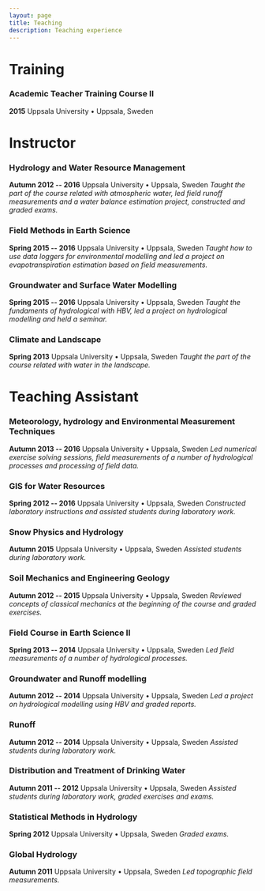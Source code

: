 ```yaml
---
layout: page
title: Teaching
description: Teaching experience
---
```


# Training

### Academic Teacher Training Course II
**2015** Uppsala University • Uppsala, Sweden

<div class="line-separator"></div>

# Instructor

### Hydrology and Water Resource Management
**Autumn 2012 -- 2016** Uppsala University • Uppsala, Sweden
*Taught the part of the course related with atmospheric water, led field runoff measurements and a water balance estimation project, constructed and graded exams.*

### Field Methods in Earth Science
**Spring 2015 -- 2016** Uppsala University • Uppsala, Sweden
*Taught how to use data loggers for environmental modelling and led a project on evapotranspiration estimation based on field measurements.*

### Groundwater and Surface Water Modelling
**Spring 2015 -- 2016** Uppsala University • Uppsala, Sweden
*Taught the fundaments of hydrological with HBV, led a project on hydrological modelling and held a seminar.*

### Climate and Landscape
**Spring 2013** Uppsala University • Uppsala, Sweden
*Taught the part of the course related with water in the landscape.*

<div class="line-separator"></div>

# Teaching Assistant

### Meteorology, hydrology and Environmental Measurement Techniques
**Autumn 2013 -- 2016** Uppsala University • Uppsala, Sweden
*Led numerical exercise solving sessions, field measurements of a number of hydrological processes and processing of field data.*

### GIS for Water Resources
**Spring 2012 -- 2016** Uppsala University • Uppsala, Sweden
*Constructed laboratory instructions and assisted students during laboratory work.*

### Snow Physics and Hydrology
**Autumn 2015** Uppsala University • Uppsala, Sweden
*Assisted students during laboratory work.*

### Soil Mechanics and Engineering Geology
**Autumn 2012 -- 2015** Uppsala University • Uppsala, Sweden
*Reviewed concepts of classical mechanics at the beginning of the course and graded exercises.*

### Field Course in Earth Science II
**Spring 2013 -- 2014** Uppsala University • Uppsala, Sweden
*Led field measurements of a number of hydrological processes.*

### Groundwater and Runoff modelling
**Autumn 2012 -- 2014** Uppsala University • Uppsala, Sweden
*Led a project on hydrological modelling using HBV and graded reports.*

### Runoff
**Autumn 2012 -- 2014** Uppsala University • Uppsala, Sweden
*Assisted students during laboratory work.*

### Distribution and Treatment of Drinking Water
**Autumn 2011 -- 2012** Uppsala University • Uppsala, Sweden
*Assisted students during laboratory work, graded exercises and exams.*

### Statistical Methods in Hydrology
**Spring 2012** Uppsala University • Uppsala, Sweden
*Graded exams.*

### Global Hydrology
**Autumn 2011** Uppsala University • Uppsala, Sweden
*Led topographic field measurements.*
